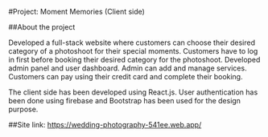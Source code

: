 #Project: Moment Memories (Client side)

##About the project

Developed a full-stack website where customers can choose their desired category of a photoshoot for their special moments.
Customers have to log in first before booking their desired category for the photoshoot.
Developed admin panel and user dashboard. Admin can add and manage services.
Customers can  pay using their credit card and complete their booking.


The client side has been developed using React.js. User authentication has been done using firebase and Bootstrap has been used for the design purpose. 

##Site link:
<https://wedding-photography-541ee.web.app/>
